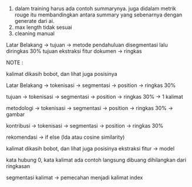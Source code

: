 1. dalam training harus ada contoh summarynya. juga didalam metrik rouge itu membandingkan antara summary yang sebenarnya dengan generate dari ai.
2. max length tidak sesuai
3. cleaning manual

Latar Belakang -> tujuan -> metode
pendahuluan disegmentasi lalu diringkas 30%
tujuan ekstraksi fitur
dokumen -> ringkas

NOTE :

kalimat dikasih bobot, dan lihat juga posisinya

Latar Belakang -> tokenisasi -> segmentasi -> position -> ringkas 30%

tujuan -> tokenisasi -> segmentasi -> position -> ringkas 30% -> 1 kalimat

metodologi -> tokenisasi -> segmentasi -> position -> ringkas 30% -> gambar

kontribusi -> tokenisasi -> segmentasi -> position -> ringkas 30%



rekomendasi -> if else (lda atau cosine similarity)

kalimat dikasih bobot, dan lihat juga posisinya ekstraksi fitur -> model


kata hubung 0, kata 
kalimat ada contoh langsung dibuang dihilangkan dari ringkasan

segmentasi kalimat -> pemecahan menjadi kalimat
index


